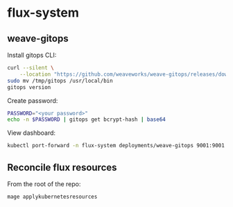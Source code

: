 # flux-system

## weave-gitops

Install gitops CLI:

```bash
curl --silent \
    --location "https://github.com/weaveworks/weave-gitops/releases/download/v0.20.0/gitops-$(uname)-$(uname -m).tar.gz" | tar xz -C /tmp
sudo mv /tmp/gitops /usr/local/bin
gitops version
```

Create password:

```bash
PASSWORD="<your password>"
echo -n $PASSWORD | gitops get bcrypt-hash | base64
```

View dashboard:

```bash
kubectl port-forward -n flux-system deployments/weave-gitops 9001:9001
```

## Reconcile flux resources

From the root of the repo:

```bash
mage applykubernetesresources
```

